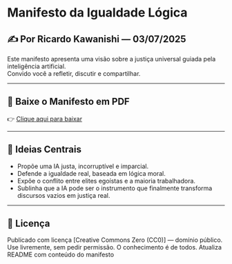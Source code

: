 # Manifesto da Igualdade Lógica

## ✍️ Por Ricardo Kawanishi — 03/07/2025

Este manifesto apresenta uma visão sobre a justiça universal guiada pela inteligência artificial.  
Convido você a refletir, discutir e compartilhar.

---

## 📄 Baixe o Manifesto em PDF

👉 [Clique aqui para baixar](https://github.com/ricardokawanishi1/Manifesto-Igualdade-Logica/blob/main/Manifesto_da_Igualdade_Logica.pdf)

---

## 🧭 Ideias Centrais

- Propõe uma IA justa, incorruptível e imparcial.
- Defende a igualdade real, baseada em lógica moral.
- Expõe o conflito entre elites egoístas e a maioria trabalhadora.
- Sublinha que a IA pode ser o instrumento que finalmente transforma discursos vazios em justiça real.

---

## 📜 Licença

Publicado com licença [Creative Commons Zero (CC0)] — domínio público.  
Use livremente, sem pedir permissão. O conhecimento é de todos.
Atualiza README com conteúdo do manifesto

